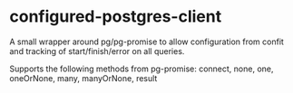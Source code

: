 configured-postgres-client
==========================
A small wrapper around pg/pg-promise to allow configuration from confit and
tracking of start/finish/error on all queries.

Supports the following methods from pg-promise: connect, none, one, oneOrNone, many, manyOrNone, result